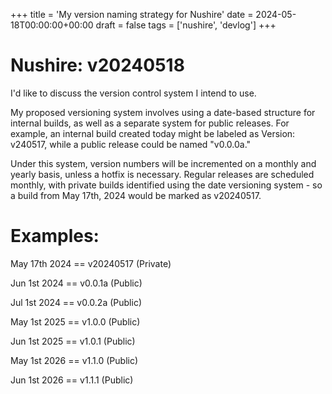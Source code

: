 +++
title = 'My version naming strategy for Nushire'
date = 2024-05-18T00:00:00+00:00
draft = false
tags = ['nushire', 'devlog']
+++

Nushire: v20240518
===

I'd like to discuss the version control system I intend to use.

My proposed versioning system involves using a date-based structure for internal builds, as well as a separate system for public releases. For example, an internal build created today might be labeled as Version: v240517, while a public release could be named "v0.0.0a."

Under this system, version numbers will be incremented on a monthly and yearly basis, unless a hotfix is necessary. Regular releases are scheduled monthly, with private builds identified using the date versioning system - so a build from May 17th, 2024 would be marked as v20240517.

Examples:
===

May 17th 2024 == v20240517 (Private)

Jun 1st 2024 == v0.0.1a (Public)

Jul 1st 2024 == v0.0.2a (Public)

May 1st 2025 == v1.0.0 (Public)

Jun 1st 2025 == v1.0.1 (Public)

May 1st 2026 == v1.1.0 (Public)

Jun 1st 2026 == v1.1.1 (Public)